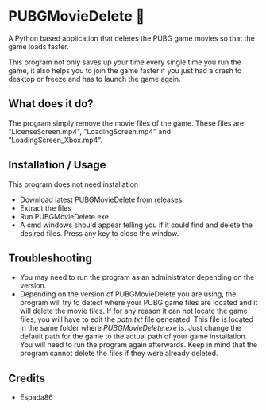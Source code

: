 # PUBGMovieDelete 🎥

A Python based application that deletes the PUBG game movies so that the game loads faster.

This program not only saves up your time every single time you run the game, it also helps you to join the game faster if you just had a crash to desktop or freeze and has to launch the game again. 

## What does it do?

The program simply remove the movie files of the game. These files are: "LicenseScreen.mp4", "LoadingScreen.mp4" and "LoadingScreen_Xbox.mp4".

## Installation / Usage

This program does not need installation

- Download [latest PUBGMovieDelete from releases](https://github.com/EspadaSer/PUBGMovieDelete/releases)
- Extract the files
- Run PUBGMovieDelete.exe
- A cmd windows should appear telling you if it could find and delete the desired files. Press any key to close the window.

## Troubleshooting

- You may need to run the program as an administrator depending on the version.
- Depending on the version of PUBGMovieDelete you are using, the program will try to detect where your PUBG game files are located and it will delete the movie files. If for any reason it can not locate the game files, you will have to edit the *path.txt* file generated. This file is located in the same folder where *PUBGMovieDelete.exe* is. Just change the default path for the game to the actual path of your game installation. You will need to run the program again afterwards. Keep in mind that the program cannot delete the files if they were already deleted.

## Credits

- Espada86